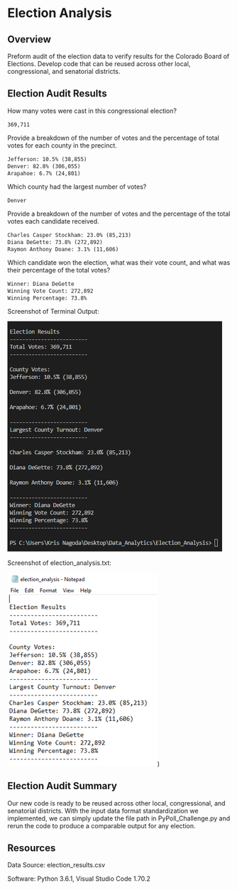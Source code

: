 # Election Analysis

## Overview

Preform audit of the election data to verify results for the Colorado Board of Elections. Develop code that can be reused across other local, congressional, and senatorial districts. 

## Election Audit Results

How many votes were cast in this congressional election?
   ```
   369,711
   ```
Provide a breakdown of the number of votes and the percentage of total votes for each county in the precinct.
   ```
   Jefferson: 10.5% (38,855)
   Denver: 82.8% (306,055)
   Arapahoe: 6.7% (24,801)
   ```
Which county had the largest number of votes?
   ```
   Denver
   ```
   
Provide a breakdown of the number of votes and the percentage of the total votes each candidate received.
   ```
   Charles Casper Stockham: 23.0% (85,213)
   Diana DeGette: 73.8% (272,892)
   Raymon Anthony Doane: 3.1% (11,606)
   ```
   
Which candidate won the election, what was their vote count, and what was their percentage of the total votes?
   ```
   Winner: Diana DeGette
   Winning Vote Count: 272,892
   Winning Percentage: 73.8%
   ```
   
Screenshot of Terminal Output: 

![election_results](https://github.com/krisnagoda/Election_Analysis/blob/eff5bc494ab6f47c7d8c8b8c24d97029c8cf3aa8/resources/election_results_module_3_challenge.png)

Screenshot of election_analysis.txt:

![election_results](https://github.com/krisnagoda/Election_Analysis/blob/27f01909e19283829ea106ff6e473c35b30ca416/resources/election_results_module_3_challenge_notepad.png))

## Election Audit Summary

Our new code is ready to be reused across other local, congressional, and senatorial districts. With the input data format standardization we implemented, we can simply update the file path in PyPoll_Challenge.py and rerun the code to produce a comparable output for any election. 
   
## Resources

Data Source: election_results.csv

Software: Python 3.6.1, Visual Studio Code 1.70.2
